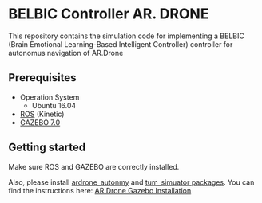 # BELBIC Controller AR. DRONE
This repository contains the simulation code for implementing a BELBIC (Brain Emotional Learning-Based Intelligent Controller) controller for autonomus navigation of AR.Drone 

## Prerequisites
* Operation System
  * Ubuntu 16.04
* [ROS](http://wiki.ros.org/kinetic/Installation/Ubuntu) (Kinetic)
* [GAZEBO 7.0](http://gazebosim.org/)
  

## Getting started
Make sure ROS and GAZEBO are correctly installed. 

Also, please install [ardrone_autonmy](https://github.com/AutonomyLab/ardrone_autonomy) and [tum_simuator packages](https://github.com/eborghi10/AR.Drone-ROS). You can find the instructions here:
[AR Drone Gazebo Installation](https://github.com/dvalenciar/AR_Drone_ROS_GUI#getting-started)
